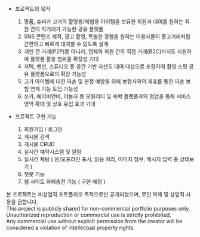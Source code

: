 - 프로젝트의 목적

  1. 명품, 슈퍼카 고가의 촬영용/체험용 아이템을 보유한 회원과 대여를 원하는 회원 간의 직거래가 가능한 공유 플랫폼
  2. SNS 콘텐츠 제작, 광고 촬영, 특별한 경험을 원하는 이용자들이 중고거래처럼 간편하고 빠르게 대여할 수 있도록 설계
  3. 개인 간 거래(P2P)뿐 아니라, 업체와 회원 간의 직접 거래(B2C)까지도 지원하여 플랫폼 활용 범위를 확장성 기대
  4. 저택, 펜션, 스튜디오 등 공간 기반 자산도 대여 대상으로 포함하여 촬영 스팟 공유 플랫폼으로의 확장 가능성
  5. 고가 아이템에 대한 파손 및 분쟁 예방을 위해 보험사와의 제휴를 통한 파손 보험 연계 기능 도입 가능성
  6. 쏘카, 에어비앤비, 야놀자 등 모빌리티 및 숙박 플랫폼과의 협업을 통해 서비스 영역 확대 및 상호 유입 효과 기대

- 프로젝트 구현 기능

  1. 회원가입 / 로그인
  2. 게시물 검색
  3. 게시물 CRUD
  4. 실시간 예약시스템 및 알람
  5. 실시간 채팅 ( 온/오프라인 표시, 읽음 처리, 이미지 첨부, 메시지 입력 중 상태보기 )
  6. 챗봇 기능
  7. 웹 사이트 화폐충전 기능 ( 구현 예정 )

본 프로젝트는 비상업적 포트폴리오 목적으로만 공개되었으며, 무단 복제 및 상업적 사용을 금합니다.  
This project is publicly shared for non-commercial portfolio purposes only.  
Unauthorized reproduction or commercial use is strictly prohibited.  
Any commercial use without explicit permission from the creator will be considered a violation of intellectual property rights.
